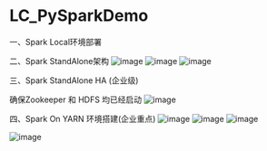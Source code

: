 # LC_PySparkDemo
一、Spark Local环境部署


二、Spark StandAlone架构
![image](https://user-images.githubusercontent.com/26539681/155499969-88544988-9b99-4d81-ac0b-2200e5f2d74a.png)
![image](https://user-images.githubusercontent.com/26539681/155634334-60d09377-5d97-464c-990f-6b5bd18f0508.png)
![image](https://user-images.githubusercontent.com/26539681/155634415-0d224b7f-c638-488d-9c90-92ca134c40c3.png)

三、Spark StandAlone HA (企业级)

确保Zookeeper 和 HDFS 均已经启动
![image](https://user-images.githubusercontent.com/26539681/155637056-a9a0122b-198a-4794-a51e-06159801d806.png)

四、Spark On YARN 环境搭建(企业重点)
![image](https://user-images.githubusercontent.com/26539681/155640712-73f61446-ea83-438b-8e46-f0a2d4c7da5b.png)
![image](https://user-images.githubusercontent.com/26539681/155658461-901c3de0-3eeb-4814-9efa-e0fa253d2bf8.png)
![image](https://user-images.githubusercontent.com/26539681/155659967-9bb21859-bd08-4087-ba19-8226b79a3e27.png)

![image](https://user-images.githubusercontent.com/26539681/155665385-5c1e4188-c8a3-4fe3-8672-1ae20e5d05b4.png)


